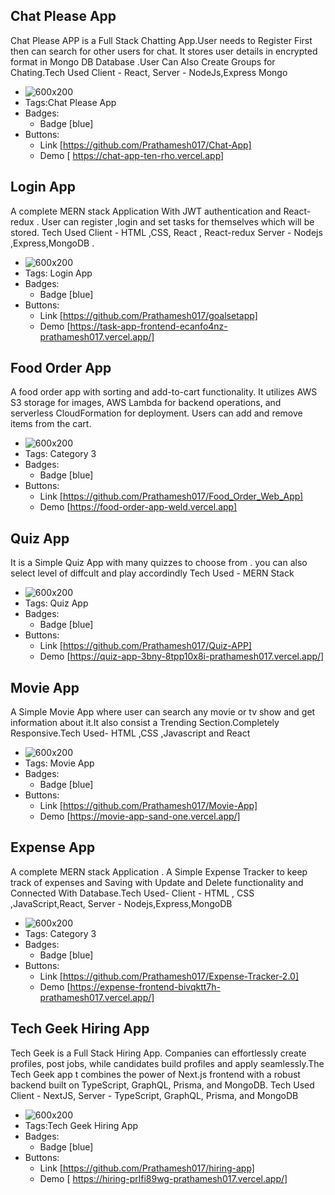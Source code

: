 ## Chat Please App
Chat Please APP is a Full Stack Chatting App.User needs to Register First then can search for other users for chat. It stores user details in encrypted format in Mongo DB Database .User Can Also Create Groups for Chating.Tech Used Client - React, Server - NodeJs,Express Mongo
- ![600x200](https://via.placeholder.com/600x200)
- Tags:Chat Please App
- Badges:
  - Badge [blue]
- Buttons:
  - Link [https://github.com/Prathamesh017/Chat-App]
  - Demo [ https://chat-app-ten-rho.vercel.app]

## Login App  
A complete MERN stack Application With JWT authentication and React-redux . User can register ,login and set tasks for themselves which will be stored. Tech Used Client - HTML ,CSS, React , React-redux Server - Nodejs ,Express,MongoDB .
- ![600x200](https://via.placeholder.com/600x200)
- Tags: Login App
- Badges:
  - Badge [blue]
- Buttons:
  - Link [https://github.com/Prathamesh017/goalsetapp]
  - Demo [https://task-app-frontend-ecanfo4nz-prathamesh017.vercel.app/]

## Food Order App
A food order app with sorting and add-to-cart functionality. It utilizes AWS S3 storage for images, AWS Lambda for backend operations, and serverless CloudFormation for deployment. Users can add and remove items from the cart.
- ![600x200](https://via.placeholder.com/600x200)
- Tags: Category 3
- Badges:
  - Badge [blue]
- Buttons:
  - Link [https://github.com/Prathamesh017/Food_Order_Web_App]
  - Demo [https://food-order-app-weld.vercel.app]

## Quiz App
It is a Simple Quiz App with many quizzes to choose from . you can also select level of diffcult and play accordindly Tech Used - MERN Stack 
- ![600x200](https://via.placeholder.com/600x200)
- Tags: Quiz App
- Badges:
  - Badge [blue]
- Buttons:
  - Link [https://github.com/Prathamesh017/Quiz-APP]
  - Demo [https://quiz-app-3bny-8tpp10x8i-prathamesh017.vercel.app/]

## Movie App
A Simple Movie App where user can search any movie or tv show and get information about it.It also consist a Trending Section.Completely Responsive.Tech Used- HTML ,CSS ,Javascript and React
- ![600x200](https://via.placeholder.com/600x200)
- Tags: Movie App
- Badges:
  - Badge [blue]
- Buttons:
  - Link [https://github.com/Prathamesh017/Movie-App]
  - Demo [https://movie-app-sand-one.vercel.app/]

## Expense App
A complete MERN stack Application . A Simple Expense Tracker to keep track of expenses and Saving with Update and Delete functionality and Connected With Database.Tech Used- Client - HTML , CSS ,JavaScript,React, Server - Nodejs,Express,MongoDB
- ![600x200](https://via.placeholder.com/600x200)
- Tags: Category 3
- Badges:
  - Badge [blue]
- Buttons:
  - Link [https://github.com/Prathamesh017/Expense-Tracker-2.0]
  - Demo [https://expense-frontend-bivqktt7h-prathamesh017.vercel.app/]

## Tech Geek Hiring App
Tech Geek is a Full Stack Hiring App. Companies can effortlessly create profiles, post jobs, while candidates build profiles and apply seamlessly.The Tech Geek app t combines the power of Next.js frontend with a robust backend built on TypeScript, GraphQL, Prisma, and MongoDB. 
Tech Used Client - NextJS, Server - TypeScript, GraphQL, Prisma, and MongoDB
- ![600x200](https://via.placeholder.com/600x200)
- Tags:Tech Geek Hiring App
- Badges:
  - Badge [blue]
- Buttons:
  - Link [https://github.com/Prathamesh017/hiring-app]
  - Demo [ https://hiring-prlfi89wg-prathamesh017.vercel.app/]